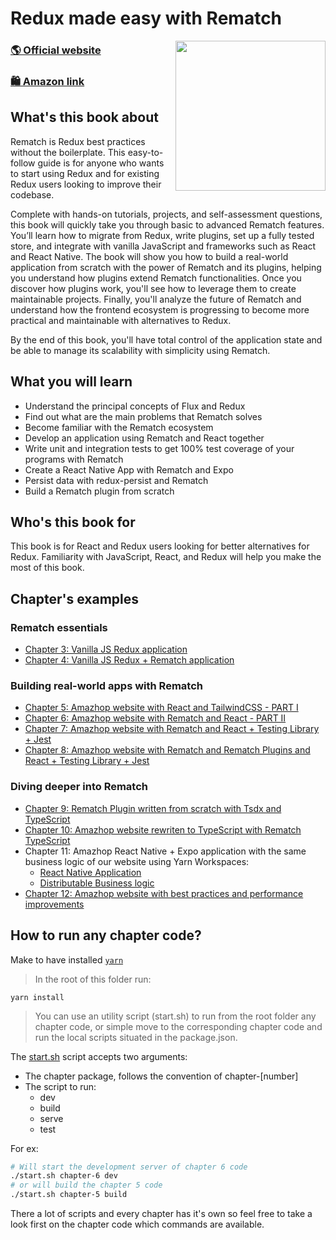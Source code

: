 # Redux made easy with **Rematch**

<a href="https://www.amazon.com/Redux-made-easy-Rematch-boilerplate-ebook/dp/B092RFFGNS"><img width="240" align="right" src="https://images-na.ssl-images-amazon.com/images/I/41FTChr4zyS._SX403_BO1,204,203,200_.jpg"></a>

### [🌎 Official website](https://rematchjs.org)
### [🛍️ Amazon link](https://www.amazon.com/Redux-made-easy-Rematch-boilerplate-ebook/dp/B092RFFGNS)

## What's this book about

Rematch is Redux best practices without the boilerplate. This easy-to-follow guide is for anyone who wants to start using Redux and for existing Redux users looking to improve their codebase.

Complete with hands-on tutorials, projects, and self-assessment questions, this book will quickly take you through basic to advanced Rematch features. You’ll learn how to migrate from Redux, write plugins, set up a fully tested store, and integrate with vanilla JavaScript and frameworks such as React and React Native. The book will show you how to build a real-world application from scratch with the power of Rematch and its plugins, helping you understand how plugins extend Rematch functionalities. Once you discover how plugins work, you'll see how to leverage them to create maintainable projects. Finally, you'll analyze the future of Rematch and understand how the frontend ecosystem is progressing to become more practical and maintainable with alternatives to Redux.

By the end of this book, you'll have total control of the application state and be able to manage its scalability with simplicity using Rematch.

## What you will learn
- Understand the principal concepts of Flux and Redux
- Find out what are the main problems that Rematch solves
- Become familiar with the Rematch ecosystem
- Develop an application using Rematch and React together
- Write unit and integration tests to get 100% test coverage of your programs with Rematch
- Create a React Native App with Rematch and Expo
- Persist data with redux-persist and Rematch
- Build a Rematch plugin from scratch

## Who's this book for
This book is for React and Redux users looking for better alternatives for Redux. Familiarity with JavaScript, React, and Redux will help you make the most of this book.

## Chapter's examples

### Rematch essentials
- [Chapter 3: Vanilla JS Redux application](/packages/chapter-3)
- [Chapter 4: Vanilla JS Redux + Rematch application](/packages/chapter-4)

### Building real-world apps with Rematch
- [Chapter 5: Amazhop website with React and TailwindCSS - PART I](/packages/chapter-5)
- [Chapter 6: Amazhop website with Rematch and React - PART II](/packages/chapter-6)
- [Chapter 7: Amazhop website with Rematch and React + Testing Library + Jest](/packages/chapter-7)
- [Chapter 8: Amazhop website with Rematch and Rematch Plugins and React + Testing Library + Jest](/packages/chapter-8)

### Diving deeper into Rematch
- [Chapter 9: Rematch Plugin written from scratch with Tsdx and TypeScript](/packages/chapter-9)
- [Chapter 10: Amazhop website rewriten to TypeScript with Rematch TypeScript](/packages/chapter-10)
- Chapter 11: Amazhop React Native + Expo application with the same business logic of our website using Yarn Workspaces:
  - [React Native Application](/packages/chapter-11)
  - [Distributable Business logic](/packages/shared-logic)
- [Chapter 12: Amazhop website with best practices and performance improvements](/packages/chapter-12)


## How to run any chapter code?

Make to have installed [`yarn`](https://classic.yarnpkg.com/lang/en/)
> In the root of this folder run:
```
yarn install
```

> You can use an utility script (start.sh) to run from the root folder any chapter code, or simple move to the corresponding chapter code and run the local scripts situated in the package.json.

The [start.sh](/start.sh) script accepts two arguments:
  - The chapter package, follows the convention of chapter-[number]
  - The script to run:
    - dev
    - build
    - serve
    - test

For ex:
```sh
# Will start the development server of chapter 6 code
./start.sh chapter-6 dev
# or will build the chapter 5 code
./start.sh chapter-5 build
```

There a lot of scripts and every chapter has it's own so feel free to take a look first on the chapter code which commands are available.